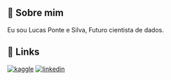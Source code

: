 
## 🚀 Sobre mim
Eu sou Lucas Ponte e Silva, Futuro cientista de dados.




## 🔗 Links
[![kaggle](https://storage.googleapis.com/kaggle-media/Kaggle%20Brand%20Guidelines%20CMS/png%20logo.png)](https://www.kaggle.com/lucasponte)
[![linkedin](https://img.shields.io/badge/linkedin-0A66C2?style=for-the-badge&logo=linkedin&logoColor=white)](https://www.linkedin.com/in/lpsilv4/)



